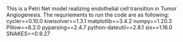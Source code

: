 This is a Petri Net model realizing endothelial cell transition in Tumor Angiogenesis.
The requriements to run the code are as following:
cycler==0.10.0
kiwisolver==1.3.1
matplotlib==3.4.2
numpy==1.20.3
Pillow==8.2.0
pyparsing==2.4.7
python-dateutil==2.8.1
six==1.16.0
SNAKES==0.9.27
